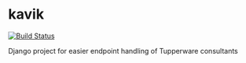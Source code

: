 kavik
=====
[![Build Status](http://drone.fap.no/api/badge/github.com/kradalby/kavik/status.svg?branch=master)](http://drone.fap.no/github.com/kradalby/kavik)

Django project for easier endpoint handling of Tupperware consultants
